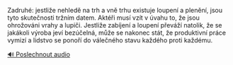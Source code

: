 
Zadruhé: jestliže nehledě na trh a vně trhu existuje loupení a plenění, jsou tyto skutečnosti tržním datem. Aktéři musí vzít v úvahu to, že jsou ohrožováni vrahy a lupiči. Jestliže zabíjení a loupení převáží natolik, že se jakákoli výroba jeví bezúčelná, může se nakonec stát, že produktivní práce vymizí a lidstvo se ponoří do válečného stavu každého proti každému.

[🔊 Poslechnout audio](/data/7-paragraphs/audio/chapter_125/para_005-Zadruh-jestlie-nehled-na-trh-a-vn-trhu-existu.mp3)
